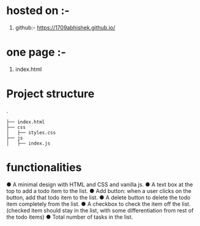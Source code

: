 

# hosted on :-

1. github:- https://1709abhishek.github.io/

# one page :- 
1. index.html

# Project structure
.

    ├── index.html
    ├── css
    │   ├── styles.css
    ├── js
    │   ├── index.js

# functionalities 

● A minimal design with HTML and CSS and vanilla js.
● A text box at the top to add a todo item to the list.
● Add button: when a user clicks on the button, add that todo item to the list.
● A delete button to delete the todo item completely from the list.
● A checkbox to check the item off the list. (checked item should stay in the list, with some
differentiation from rest of the todo items)
● Total number of tasks in the list.

